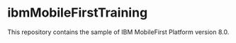 # ibmMobileFirstTraining
This repository contains the sample of IBM MobileFirst Platform version 8.0.

